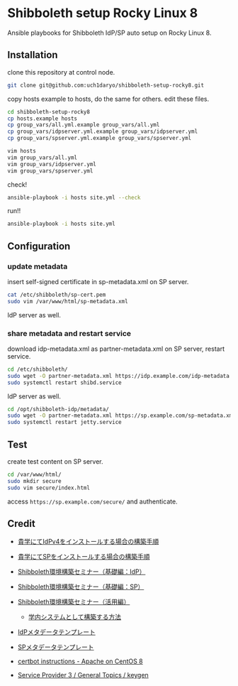 # Shibboleth setup Rocky Linux 8

Ansible playbooks for Shibboleth IdP/SP auto setup on Rocky Linux 8.

## Installation

clone this repository at control node.

```bash
git clone git@github.com:uch1daryo/shibboleth-setup-rocky8.git
```

copy hosts example to hosts, do the same for others. edit these files.

```bash
cd shibboleth-setup-rocky8
cp hosts.example hosts
cp group_vars/all.yml.example group_vars/all.yml
cp group_vars/idpserver.yml.example group_vars/idpserver.yml
cp group_vars/spserver.yml.example group_vars/spserver.yml

vim hosts
vim group_vars/all.yml
vim group_vars/idpserver.yml
vim group_vars/spserver.yml
```

check!

```bash
ansible-playbook -i hosts site.yml --check
```

run!!

```bash
ansible-playbook -i hosts site.yml
```

## Configuration

### update metadata

insert self-signed certificate in sp-metadata.xml on SP server.

```bash
cat /etc/shibboleth/sp-cert.pem
sudo vim /var/www/html/sp-metadata.xml
```

IdP server as well.

### share metadata and restart service

download idp-metadata.xml as partner-metadata.xml on SP server, restart service.

```bash
cd /etc/shibboleth/
sudo wget -O partner-metadata.xml https://idp.example.com/idp-metadata.xml
sudo systemctl restart shibd.service
```

IdP server as well.

```bash
cd /opt/shibboleth-idp/metadata/
sudo wget -O partner-metadata.xml https://sp.example.com/sp-metadata.xml
sudo systemctl restart jetty.service
```

## Test

create test content on SP server.

```bash
cd /var/www/html/
sudo mkdir secure
sudo vim secure/index.html
```

access `https://sp.example.com/secure/` and authenticate.

## Credit

- [貴学にてIdPv4をインストールする場合の構築手順](https://meatwiki.nii.ac.jp/confluence/pages/viewpage.action?pageId=20021624)
- [貴学にてSPをインストールする場合の構築手順](https://meatwiki.nii.ac.jp/confluence/pages/viewpage.action?pageId=12158264)

- [Shibboleth環境構築セミナー（基礎編：IdP）](https://meatwiki.nii.ac.jp/confluence/pages/viewpage.action?pageId=21441389)
- [Shibboleth環境構築セミナー（基礎編：SP）](https://meatwiki.nii.ac.jp/confluence/pages/viewpage.action?pageId=21441391)
- [Shibboleth環境構築セミナー（活用編）](https://meatwiki.nii.ac.jp/confluence/pages/viewpage.action?pageId=12158239)
  - [学内システムとして構築する方法](https://meatwiki.nii.ac.jp/confluence/pages/viewpage.action?pageId=12158249)

- [IdPメタデータテンプレート](https://meatwiki.nii.ac.jp/confluence/pages/viewpage.action?pageId=12158233)
- [SPメタデータテンプレート](https://meatwiki.nii.ac.jp/confluence/pages/viewpage.action?pageId=12158235)

- [certbot instructions - Apache on CentOS 8](https://certbot.eff.org/instructions?ws=apache&os=centosrhel8)

- [Service Provider 3 / General Topics / keygen](https://shibboleth.atlassian.net/wiki/spaces/SP3/pages/2067398706/keygen)
